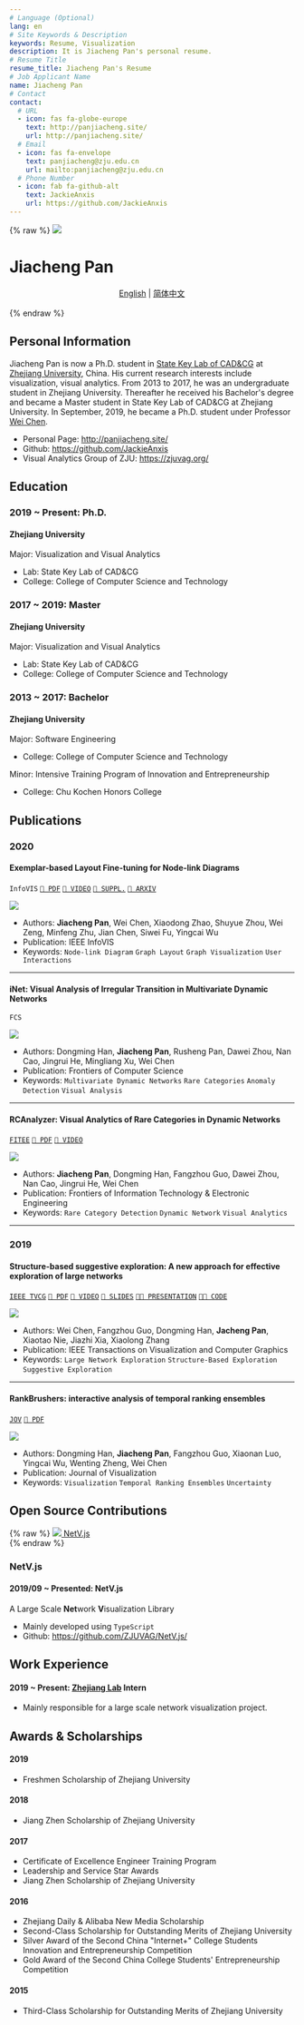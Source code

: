 ```yaml
---
# Language (Optional)
lang: en
# Site Keywords & Description
keywords: Resume, Visualization
description: It is Jiacheng Pan's personal resume.
# Resume Title
resume_title: Jiacheng Pan's Resume
# Job Applicant Name
name: Jiacheng Pan
# Contact
contact:
  # URL
  - icon: fas fa-globe-europe
    text: http://panjiacheng.site/
    url: http://panjiacheng.site/
  # Email
  - icon: fas fa-envelope
    text: panjiacheng@zju.edu.cn
    url: mailto:panjiacheng@zju.edu.cn
  # Phone Number
  - icon: fab fa-github-alt
    text: JackieAnxis
    url: https://github.com/JackieAnxis
---
```


{% raw %}
<grid>
<avatar><img src="https://jackie-image.oss-cn-hangzhou.aliyuncs.com/20-09-15/Snipaste_2020-09-16_12-03-42.png"></avatar>

<h1>Jiacheng Pan</h1>
<center>
<a href='/'>English</a> | <a href='/zh-cn/'>简体中文</a>
</center>
<br>
</grid>
{% endraw %}

## <i class="fas fa-flag"></i> Personal Information

Jiacheng Pan is now a Ph.D. student in [State Key Lab of CAD&CG](http://www.cad.zju.edu.cn/) at [Zhejiang University](http://www.zju.edu.cn/), China. His current research interests include visualization, visual analytics. From 2013 to 2017, he was an undergraduate student in Zhejiang University. Thereafter he received his Bachelor's degree and became a Master student in State Key Lab of CAD&CG at Zhejiang University. In September, 2019, he became a Ph.D. student under Professor [Wei Chen](http://www.cad.zju.edu.cn/home/chenwei/index.html).

- Personal Page: http://panjiacheng.site/
- Github: https://github.com/JackieAnxis
- Visual Analytics Group of ZJU: https://zjuvag.org/

## <i class="fas fa-user-graduate"></i> Education

### 2019 ~ Present: Ph.D.

#### Zhejiang University

Major: Visualization and Visual Analytics

- Lab: State Key Lab of CAD&CG
- College: College of Computer Science and Technology

### 2017 ~ 2019: Master

#### Zhejiang University

Major: Visualization and Visual Analytics

- Lab: State Key Lab of CAD&CG
- College: College of Computer Science and Technology

### 2013 ~ 2017: Bachelor

#### Zhejiang University

Major: Software Engineering

- College: College of Computer Science and Technology

Minor: Intensive Training Program of Innovation and Entrepreneurship

- College: Chu Kochen Honors College

## <i class="fas fa-book"></i> Publications

### 2020

#### Exemplar-based Layout Fine-tuning for Node-link Diagrams

`InfoVIS` [`📄 PDF`](http://www.cad.zju.edu.cn/home/vagblog/images/photo_bed/2020/8/19/7d531afa561ac4fa5febffe0cb95e38477f73241.pdf) [`🎥 VIDEO`](http://www.cad.zju.edu.cn/home/vagblog/images/photo_bed/2020/8/19/29b5e20e480a3e49d58e60aeac01a005ab8f0d32.mp4) [`📌 SUPPL.`](http://www.cad.zju.edu.cn/home/vagblog/images/photo_bed/2020/8/19/cca9e7fdb68b9cc8de1f7e808c57cfbb1877f3bf.pdf) [`🔗 ARXIV`](https://arxiv.org/abs/2008.00666)

<fancybox>
<img src='https://jackie-image.oss-cn-hangzhou.aliyuncs.com/20-09-15/Snipaste_2020-09-15_19-29-50.png'>
</fancybox>

- Authors: **Jiacheng Pan**, Wei Chen, Xiaodong Zhao, Shuyue Zhou, Wei Zeng, Minfeng Zhu, Jian Chen, Siwei Fu, Yingcai Wu
- Publication: IEEE InfoVIS
- Keywords: `Node-link Diagram` `Graph Layout` `Graph Visualization` `User Interactions`

---

#### iNet: Visual Analysis of Irregular Transition in Multivariate Dynamic Networks

`FCS`

<fancybox>
<img src='https://jackie-image.oss-cn-hangzhou.aliyuncs.com/20-09-15/Snipaste_2020-09-15_23-59-37.png'>
</fancybox>

- Authors: Dongming Han, **Jiacheng Pan**, Rusheng Pan, Dawei Zhou, Nan Cao, Jingrui He, Mingliang Xu, Wei Chen
- Publication: Frontiers of Computer Science
- Keywords: `Multivariate Dynamic Networks` `Rare Categories` `Anomaly Detection` `Visual Analysis`

---

#### RCAnalyzer: Visual Analytics of Rare Categories in Dynamic Networks

[`FITEE`](http://www.jzus.zju.edu.cn/article.php?doi=10.1631/FITEE.1900310) [`📄 PDF`](http://www.cad.zju.edu.cn/home/vagblog/VAG_Work/RCAnalyzer-Visual%20Analytics%20of%20Rare%20Categories%20in%20Dynamic%20Networks.pdf) [`🎥 VIDEO`](http://www.cad.zju.edu.cn/home/vagblog/videos/RCAnalyzer-Visual%20Analytics%20of%20Rare%20Categories%20in%20Dynamic%20Networks.mp4)

<fancybox>
<img src='https://jackie-image.oss-cn-hangzhou.aliyuncs.com/20-09-15/Snipaste_2020-09-15_23-56-28.png'>
</fancybox>

- Authors: **Jiacheng Pan**, Dongming Han, Fangzhou Guo, Dawei Zhou, Nan Cao, Jingrui He, Wei Chen
- Publication: Frontiers of Information Technology & Electronic Engineering
- Keywords: `Rare Category Detection` `Dynamic Network` `Visual Analytics`

---

<!--
#### Visualization for Federated Learning: Challenges and Framework.

[`JCAD`](http://www.jcad.cn/jcadcms/news/100000/2020/1c16369247014edeacfb7a338e401db2.shtml) [`📄 PDF`](http://www.jcad.cn/jcadcms/document/attach_manager!download.action?id=4ad554247177d170017196ed8f40000a)

- Authors: Rusheng Pan, Dongming Han, **Jiacheng Pan**, Honghui Mei, Shuyue Zhou, Wei Chen
- Publication: Journal of Computer-Aided Design & Computer Graphics (Chinese)
- Keywords: `Federated Learning` `Explainable Machine Learning` `Data Privacy` `Anomaly detection`

--- -->

### 2019

#### Structure-based suggestive exploration: A new approach for effective exploration of large networks

[`IEEE TVCG`](https://ieeexplore.ieee.org/abstract/document/8440813/) [`📄 PDF`](http://www.cad.zju.edu.cn/home/vagblog/VAG_Work/Structure-Based%20Suggestive%20Exploration.pdf) [`🎥 VIDEO`](http://www.cad.zju.edu.cn/home/vagblog/videos/Structure-Based%20Suggestive%20Exploration-A%20New%20Approach%20for%20Effective%20Exploration%20of%20Large%20Networks.mp4) [`📰 SLIDES`](http://www.cad.zju.edu.cn/home/vagblog/slides/201907/vis2018berlin.pdf) [`👨‍🏫 PRESENTATION`](https://vimeo.com/299856392) [`👨‍💻 CODE`](https://github.com/ZJUVAG/S3)

<fancybox>
<img src='https://jackie-image.oss-cn-hangzhou.aliyuncs.com/20-09-15/Snipaste_2020-09-16_00-32-59.png'>
</fancybox>

- Authors: Wei Chen, Fangzhou Guo, Dongming Han, **Jacheng Pan**, Xiaotao Nie, Jiazhi Xia, Xiaolong Zhang
- Publication: IEEE Transactions on Visualization and Computer Graphics
- Keywords: `Large Network Exploration` `Structure-Based Exploration` `Suggestive Exploration`

---

#### RankBrushers: interactive analysis of temporal ranking ensembles

[`JOV`](https://link.springer.com/article/10.1007/s12650-019-00598-x) [`📄 PDF`](https://www.researchgate.net/profile/Dongming_Han/publication/336005458_RankBrushers_interactive_analysis_of_temporal_ranking_ensembles/links/5eba2dec92851cd50dab5b36/RankBrushers-interactive-analysis-of-temporal-ranking-ensembles.pdf)

<fancybox>
<img src='https://jackie-image.oss-cn-hangzhou.aliyuncs.com/20-09-15/Snipaste_2020-09-16_00-45-04.png'>
</fancybox>

- Authors: Dongming Han, **Jiacheng Pan**, Fangzhou Guo, Xiaonan Luo, Yingcai Wu, Wenting Zheng, Wei Chen
- Publication: Journal of Visualization
- Keywords: `Visualization` `Temporal Ranking Ensembles` `Uncertainty`

<!--

---

#### Visual Exploration of Topological Structure for Bitcoin Trading Network

[`JOS`](http://www.jos.org.cn/1000-9825/5780.htm) [`📄 PDF`](http://www.jos.org.cn/jos/ch/reader/create_pdf.aspx?file_no=5780&journal_id=jos)

- Authors: **Jiacheng Pan**, Dongming Han, Fangzhou Guo, Wenting Zheng, Jinhui Yu, Wei Chen
- Publication: Journal of Software (Chinese)
- Keywords: `Bitcoin Network` `Trading Pattern` `Topological Structure`

---

### 2018

#### Visual Analysis for Anomaly Detection in Time-Series: A Survey

[`CRAD`](http://crad.ict.ac.cn/EN/abstract/abstract3761.shtml) [`📄 PDF`](http://crad.ict.ac.cn/EN/article/downloadArticleFile.do?attachType=PDF&id=3761)

- Authors: Dongming Han, Fangzhou Guo, **Jiacheng Pan**, Wenting Zheng, Wei Chen
- Publication: Journal of Computer Research and Development (Chinese)
- Keywords: `Anomaly Detection` `Visual Analysis` `Visualization` `Time-series Data` `Data Mining`

--- -->

## <i class="fab fa-github"></i> Open Source Contributions

{% raw %}
<btns rounded>
<a href='https://github.com/ZJUVAG/NetV.js/'>
<img src='https://jackie-image.oss-cn-hangzhou.aliyuncs.com/20-09-15/NetV.png'>
NetV.js
</a>
</btns><br>
{% endraw %}

### NetV.js

#### 2019/09 ~ Presented: NetV.js

A Large Scale **Net**work **V**isualization Library

- Mainly developed using `TypeScript`
- Github: https://github.com/ZJUVAG/NetV.js/

## <i class="fas fa-user-tie"></i> Work Experience

#### 2019 ~ Present: [Zhejiang Lab](http://www.zhejianglab.com/) Intern

- Mainly responsible for a large scale network visualization project.

## <i class="fas fa-award"></i> Awards & Scholarships

#### 2019

- Freshmen Scholarship of Zhejiang University

#### 2018

- Jiang Zhen Scholarship of Zhejiang University

#### 2017

- Certificate of Excellence Engineer Training Program
- Leadership and Service Star Awards
- Jiang Zhen Scholarship of Zhejiang University

#### 2016

- Zhejiang Daily & Alibaba New Media Scholarship
- Second-Class Scholarship for Outstanding Merits of Zhejiang University
- Silver Award of the Second China "Internet+" College Students Innovation and Entrepreneurship Competition
- Gold Award of the Second China College Students' Entrepreneurship Competition

#### 2015

- Third-Class Scholarship for Outstanding Merits of Zhejiang University
